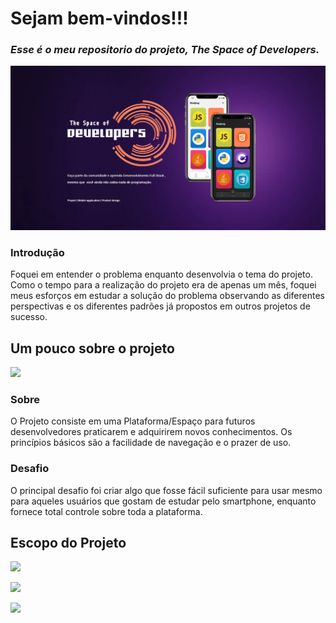 <!--
# The_Space_of_Developers
Repositório criado para documentar todo o meu passo a passo, pesquisas, ideias e claro codigos, desenvolvidos durante o projeto, The Space of Developers.
-->

<h1> 
  Sejam bem-vindos!!!
</h1>
<h3><em>
  Esse é o meu repositorio do projeto, 
  <strong>The Space of Developers.</strong>
</em></h3>  

![](https://github.com/Diegojfsr/The_Space_of_Developers/blob/main/Apresentacao/1-Home.jpg)

<h3>Introdução</h3>
Foquei em entender o problema enquanto desenvolvia o tema do projeto.
Como o tempo para a realização do projeto era de apenas um mês, foquei meus esforços em estudar a solução do problema observando as diferentes perspectivas e os diferentes padrões já propostos em outros projetos de sucesso.


<h2>Um pouco sobre o projeto</h2>

![](https://github.com/Diegojfsr/The_Space_of_Developers/blob/main/Apresentacao/2-Sobre.jpg)

<h3>Sobre</h3>
O Projeto consiste em uma Plataforma/Espaço para 
futuros desenvolvedores praticarem e adquirirem 
novos conhecimentos. Os princípios básicos são 
a facilidade de navegação e o prazer de uso.<br>



<h3>Desafio</h3>
O principal desafio foi criar algo que fosse fácil
suficiente para usar mesmo para aqueles usuários 
que gostam de estudar pelo smartphone, enquanto 
fornece total controle sobre toda a plataforma.<br>

<h2>Escopo do Projeto</h2>

![](https://github.com/Diegojfsr/The_Space_of_Developers/blob/main/Apresentacao/3-Escopo%20de%20Trabalho.jpg)






![](https://github.com/Diegojfsr/The_Space_of_Developers/blob/main/Apresentacao/5-Arquitetura.jpg)

![](https://github.com/Diegojfsr/The_Space_of_Developers/blob/main/Apresentacao/Wireframe.jpg)
























